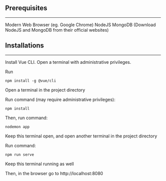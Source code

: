 ## Prerequisites
---
Modern Web Browser (eg. Google Chrome)
NodeJS 
MongoDB
(Download NodeJS and MongoDB from their official websites)

## Installations
---
Install Vue CLI. Open a terminal with administrative privileges.

Run

```npm install -g @vue/cli```

Open a terminal in the project directory

Run command (may require administrative privileges):

```npm install```

Then, run command:

```nodemon app```

Keep this terminal open, and open another terminal in the project directory

Run command:

```npm run serve```

Keep this terminal running as well

Then, in the browser go to http://localhost:8080